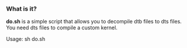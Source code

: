 ### What is it?

**do.sh** is a simple script that allows you to decompile dtb files to dts files. You need dts files to compile a custom kernel.

Usage:
  sh do.sh 
